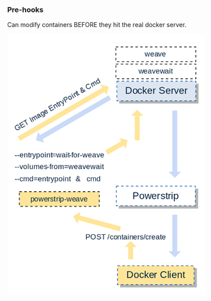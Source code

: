 ### Pre-hooks

Can modify containers BEFORE they hit the real docker server.

![Pre-hooks](images/prehooks.png "Pre-hooks")
